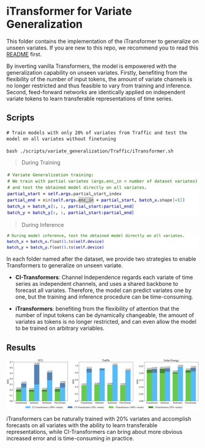 # iTransformer for Variate Generalization

This folder contains the implementation of the iTransformer to generalize on unseen variates. If you are new to this repo, we recommend you to read this [README](../multivariate_forecasting/README.md) first.

By inverting vanilla Transformers, the model is empowered with the generalization capability on unseen variates. Firstly, benefiting from the flexibility of the number of input tokens, the amount of variate channels is no longer restricted and thus feasible to vary from training and inference. Second, feed-forward networks are identically applied on independent variate tokens to learn transferable representations of time series.

## Scripts

```
# Train models with only 20% of variates from Traffic and test the model on all variates without finetuning

bash ./scripts/variate_generalization/Traffic/iTransformer.sh
```

> During Training
<p align="center">
<img src="../../figures/pt.png" alt="" align=center />
</p>

> During Inference
<p align="center">
<img src="../../figures/pi.png" alt="" align=center />
</p>

In each folder named after the dataset, we provide two strategies to enable Transformers to generalize on unseen variate.

* **CI-Transformers**: Channel Independence regards each variate of time series as independent channels, and uses a shared backbone to forecast all variates. Therefore, the model can predict variates one by one, but the training and inference procedure can be time-consuming.

* **iTransformers**: benefiting from the flexibility of attention that the number of input tokens can be dynamically changeable, the amount of variates as tokens is no longer restricted, and can even allow the model to be trained on arbitrary variables.

## Results

<p align="center">
<img src="../../figures/generability.png" alt="" align=center />
</p>

iTransformers can be naturally trained with 20% variates and accomplish forecasts on all variates with the ability to learn transferable representations, while CI-Transformers can bring about more obvious increased error and is time-consuming in practice.